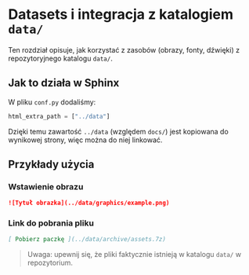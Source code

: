 # Datasets i integracja z katalogiem `data/`

Ten rozdział opisuje, jak korzystać z zasobów (obrazy, fonty, dźwięki) z repozytoryjnego katalogu `data/`.

## Jak to działa w Sphinx
W pliku `conf.py` dodaliśmy:
```python
html_extra_path = ["../data"]
```
Dzięki temu zawartość `../data` (względem `docs/`) jest kopiowana do wynikowej strony, więc można do niej linkować.

## Przykłady użycia
### Wstawienie obrazu
```markdown
![Tytuł obrazka](../data/graphics/example.png)
```

### Link do pobrania pliku
```markdown
[ Pobierz paczkę ](../data/archive/assets.7z)
```

> Uwaga: upewnij się, że pliki faktycznie istnieją w katalogu `data/` w repozytorium.
